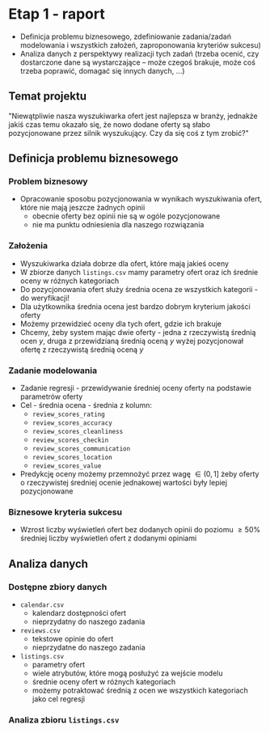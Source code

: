 # Etap 1 - raport

* Definicja problemu biznesowego, zdefiniowanie zadania/zadań modelowania i wszystkich założeń, zaproponowania kryteriów sukcesu)
* Analiza danych z perspektywy realizacji tych zadań (trzeba ocenić, czy dostarczone dane są wystarczające – może czegoś brakuje, może coś trzeba poprawić, domagać się innych danych, ...)

## Temat projektu

"Niewątpliwie nasza wyszukiwarka ofert jest najlepsza w branży, jednakże jakiś czas temu okazało się, że nowo dodane oferty są słabo pozycjonowane przez silnik wyszukujący. Czy da się coś z tym zrobić?"


## Definicja problemu biznesowego

### Problem biznesowy

* Opracowanie sposobu pozycjonowania w wynikach wyszukiwania ofert, które nie mają jeszcze żadnych opinii
  * obecnie oferty bez opinii nie są w ogóle pozycjonowane
  * nie ma punktu odniesienia dla naszego rozwiązania

### Założenia

* Wyszukiwarka działa dobrze dla ofert, które mają jakieś oceny
* W zbiorze danych `listings.csv` mamy parametry ofert oraz ich średnie oceny w różnych kategoriach
* Do pozycjonowania ofert służy średnia ocena ze wszystkich kategorii - do weryfikacji!
* Dla użytkownika średnia ocena jest bardzo dobrym kryterium jakości oferty
* Możemy przewidzieć oceny dla tych ofert, gdzie ich brakuje
* Chcemy, żeby system mając dwie oferty - jedna z rzeczywistą średnią ocen $y$, druga z przewidzianą średnią oceną $y$ wyżej pozycjonował ofertę z rzeczywistą średnią oceną $y$

### Zadanie modelowania

* Zadanie regresji - przewidywanie średniej oceny oferty na podstawie parametrów oferty
* Cel - średnia ocena - średnia z kolumn:
  * `review_scores_rating`
  * `review_scores_accuracy`
  * `review_scores_cleanliness`
  * `review_scores_checkin`
  * `review_scores_communication`
  * `review_scores_location`
  * `review_scores_value`
* Predykcję oceny możemy przemnożyć przez wagę $\in (0, 1]$ żeby oferty o rzeczywistej średniej ocenie jednakowej wartości były lepiej pozycjonowane

### Biznesowe kryteria sukcesu

* Wzrost liczby wyświetleń ofert bez dodanych opinii do poziomu $\ge 50\%$ średniej liczby wyświetleń ofert z dodanymi opiniami

## Analiza danych

### Dostępne zbiory danych

* `calendar.csv`
  * kalendarz dostępności ofert
  * nieprzydatny do naszego zadania
* `reviews.csv`
  * tekstowe opinie do ofert
  * nieprzydatne do naszego zadania
* `listings.csv`
  * parametry ofert
  * wiele atrybutów, które mogą posłużyć za wejście modelu
  * średnie oceny ofert w różnych kategoriach
  * możemy potraktować średnią z ocen we wszystkich kategoriach jako cel regresji

### Analiza zbioru `listings.csv`